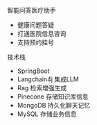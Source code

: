 智能问答医疗助手
- 健康问题答疑
- 打通医院信息咨询
- 支持预约挂号


技术栈
- SpringBoot 
- Langchain4j 集成LLM
- Rag 检索增强生成
- Pinecone 存储知识库信息
- MongoDB 持久化聊天记忆
- MySQL 存储业务信息
